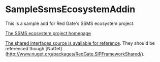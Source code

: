 SampleSsmsEcosystemAddin
========================
This is a sample add for Red Gate's SSMS ecosystem project.

[The SSMS ecosystem project homepage](http://www.red-gate.com/ssmsecosystem)

[The shared interfaces source is available for reference](https://github.com/red-gate/SIPFrameworkShared). They should be referenced though [NuGet] (http://www.nuget.org/packages/RedGate.SIPFrameworkShared/).
